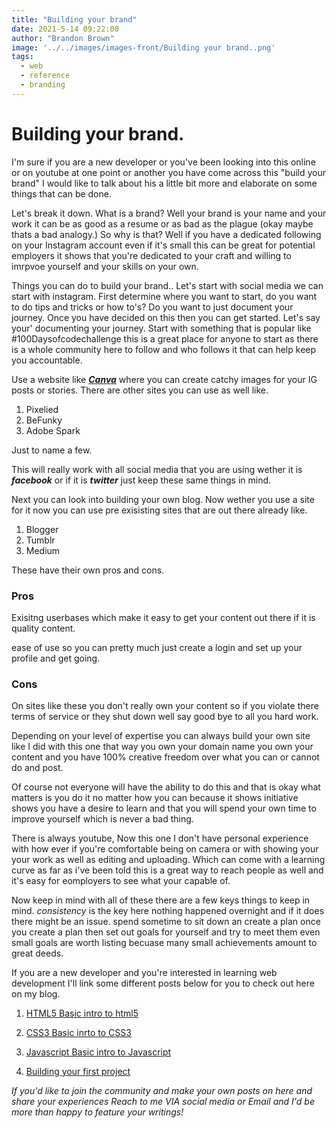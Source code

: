 ```yaml
---
title: "Building your brand"
date: 2021-5-14 09:22:00
author: "Brandon Brown"
image: '../../images/images-front/Building your brand..png'
tags:
  - web
  - reference
  - branding
---
```


# Building your brand.

I'm sure if you are a new developer or you've been looking into this online or on youtube at one point or another you have come across this "build your brand" I would like to talk about his a little bit more and elaborate on some things that can be done.

Let's break it down. What is a brand? Well your brand is your name and your work it can be as good as a resume or as bad as the plague (okay maybe thats a bad analogy.) So why is that? Well if you have a dedicated following on your Instagram account even if it's small this can be great for potential employers it shows that you're dedicated to your craft and willing to imrpvoe yourself and your skills on your own. 

Things you can do to build your brand.. Let's start with social media we can start with instagram. First determine where you want to start, do you want to do tips and tricks or how to's? Do you want to just document your journey. Once you have decided on this then you can get started. Let's say your' documenting your journey. Start with something that is popular like #100Daysofcodechallenge this is a great place for anyone to start as there is a whole community here to follow and who follows it that can help keep you accountable.

Use a website like ***[Canva](https://canva.com)*** where you can create catchy images for your IG posts or stories. There are other sites you can use as well like.

1. Pixelied
2. BeFunky
3. Adobe Spark

Just to name a few. 

This will really work with all social media that you are using wether it is ***facebook*** or if it is ***twitter*** just keep these same things in mind. 

Next you can look into building your own blog. Now wether you use a site for it now you can use pre exisisting sites that are out there already like.

1. Blogger
2. Tumblr
3. Medium

These have their own pros and cons.

### Pros 

Exisitng userbases which make it easy to get your content out there if it is quality content.

ease of use so you can pretty much just create a login and set up your profile and get going. 

### Cons

On sites like these you don't really own your content so if you violate there terms of service or they shut down well say good bye to all you hard work. 

Depending on your level of expertise you can always build your own site like I did with this one that way you own your domain name you own your content and you have 100% creative freedom over what you can or cannot do and post. 

Of course not everyone will have the ability to do this and that is okay what matters is you do it no matter how you can because it shows initiative shows you have a desire to learn and that you will spend your own time to improve yourself which is never a bad thing. 

There is always youtube, Now this one I don't have personal experience with how ever if you're comfortable being on camera or with showing your your work as well as editing and uploading. Which can come with a learning curve as far as i've been told this is a great way to reach people as well and it's easy for eomployers to see what your capable of. 

Now keep in mind with all of these there are a few keys things to keep in mind. *consistency* is the key here nothing happened overnight and if it does there might be an issue. spend sometime to sit down an create a plan once you create a plan then set out goals for yourself and try to meet them even small goals are worth listing becuase many small achievements amount to great deeds. 

If you are a new developer and you're interested in learning web development I'll link some different posts below for you to check out here on my blog. 

1. [HTML5 Basic intro to html5](https://www.jrdevsblog.com/html5/)
    
2. [CSS3 Basic inrto to CSS3](https://www.jrdevsblog.com/css3/)
    
3. [Javascript Basic intro to Javascript](https://www.jrdevsblog.com/javascript/)
    
4. [Building your first project](https://www.jrdevsblog.com/html5-in-depth/)


*If you'd like to join the community and make your own posts on here and share your experiences Reach to me VIA social media or Email and I'd be more than happy to feature your writings!*
